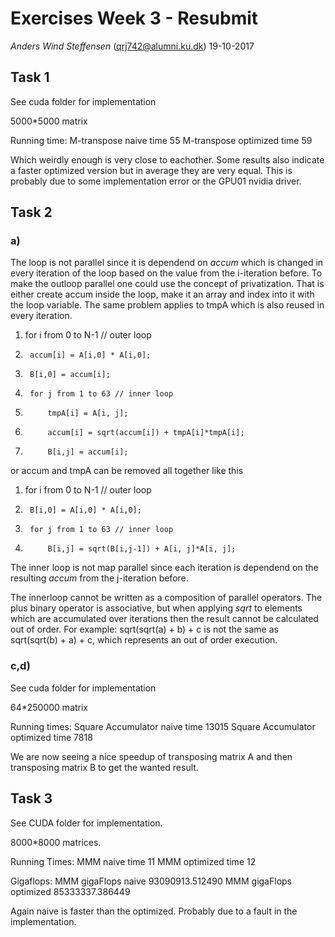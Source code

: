 # Exercises Week 3 - Resubmit
*Anders Wind Steffensen* (qrj742@alumni.ku.dk)
19-10-2017

## Task 1

See cuda folder for implementation

5000*5000 matrix

Running time:
    M-transpose naive time           55
    M-transpose optimized time       59

Which weirdly enough is very close to eachother. Some results also indicate a faster optimized version but in average they are very equal. This is probably due to some implementation error or the GPU01 nvidia driver.

## Task 2

### a)
The loop is not parallel since it is dependend on *accum* which is changed in every iteration of the loop based on the value from the i-iteration before.
To make the outloop parallel one could use the concept of privatization. That is either create accum inside the loop, make it an array and index into it with the loop variable.
The same problem applies to tmpA which is also reused in every iteration.

1. 	for i from 0 to N-1 // outer loop
2. 		accum[i] = A[i,0] * A[i,0];
3. 		B[i,0] = accum[i];
4. 		for j from 1 to 63 // inner loop
5. 			tmpA[i] = A[i, j];
6. 			accum[i] = sqrt(accum[i]) + tmpA[i]*tmpA[i];
7. 			B[i,j] = accum[i];

or accum and tmpA can be removed all together like this

1. 	for i from 0 to N-1 // outer loop
3. 		B[i,0] = A[i,0] * A[i,0];
4. 		for j from 1 to 63 // inner loop
7. 			B[i,j] = sqrt(B[i,j-1]) + A[i, j]*A[i, j];

The inner loop is not map parallel since each iteration is dependend on the resulting *accum* from the j-iteration before.

The innerloop cannot be written as a composition of parallel operators. The plus binary operator is associative, but when applying *sqrt* to elements which are accumulated over iterations then the result cannot be calculated out of order. For example: sqrt(sqrt(a) + b) + c is not the same as sqrt(sqrt(b) + a) + c, which represents an out of order execution.

### c,d) 
See cuda folder for implementation

64*250000 matrix

Running times:
    Square Accumulator naive time            13015
    Square Accumulator optimized time        7818

We are now seeing a nice speedup of transposing matrix A and then transposing matrix B to get the wanted result.

## Task 3

See CUDA folder for implementation.

8000*8000 matrices.

Running Times:
    MMM naive time           11
    MMM optimized time       12

Gigaflops:
    MMM gigaFlops naive      93090913.512490
    MMM gigaFlops optimized  85333337.386449

Again naive is faster than the optimized. Probably due to a fault in the implementation.

